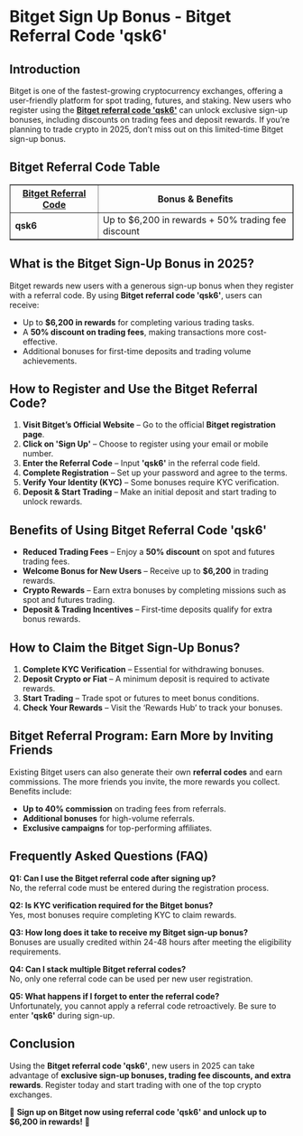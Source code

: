 <h1>Bitget Sign Up Bonus - Bitget Referral Code 'qsk6'</h1>
<h2>Introduction</h2>
<p>Bitget is one of the fastest-growing cryptocurrency exchanges, offering a user-friendly platform for spot trading, futures, and staking. New users who register using the <strong><a href="https://github.com/Bitget-Referral-Code/" target="_blank">Bitget referral code 'qsk6'</a></strong> can unlock exclusive sign-up bonuses, including discounts on trading fees and deposit rewards. If you’re planning to trade crypto in 2025, don’t miss out on this limited-time Bitget sign-up bonus.</p>

<h2>Bitget Referral Code Table</h2>
<table border="1">
    <tr>
        <th><a href="https://partner.bitget.com/bg/LP3S5U" target="_blank">Bitget Referral Code</a></th>
        <th>Bonus & Benefits</th>
    </tr>
    <tr>
        <td><strong>qsk6</strong></td>
        <td>Up to $6,200 in rewards + 50% trading fee discount</td>
    </tr>
</table>

<h2>What is the Bitget Sign-Up Bonus in 2025?</h2>
<p>Bitget rewards new users with a generous sign-up bonus when they register with a referral code. By using <strong>Bitget referral code 'qsk6'</strong>, users can receive:</p>
<ul>
    <li>Up to <strong>$6,200 in rewards</strong> for completing various trading tasks.</li>
    <li>A <strong>50% discount on trading fees</strong>, making transactions more cost-effective.</li>
    <li>Additional bonuses for first-time deposits and trading volume achievements.</li>
</ul>

<h2>How to Register and Use the Bitget Referral Code?</h2>
<ol>
    <li><strong>Visit Bitget’s Official Website</strong> – Go to the official <strong>Bitget registration page</strong>.</li>
    <li><strong>Click on 'Sign Up'</strong> – Choose to register using your email or mobile number.</li>
    <li><strong>Enter the Referral Code</strong> – Input <strong>'qsk6'</strong> in the referral code field.</li>
    <li><strong>Complete Registration</strong> – Set up your password and agree to the terms.</li>
    <li><strong>Verify Your Identity (KYC)</strong> – Some bonuses require KYC verification.</li>
    <li><strong>Deposit & Start Trading</strong> – Make an initial deposit and start trading to unlock rewards.</li>
</ol>

<h2>Benefits of Using Bitget Referral Code 'qsk6'</h2>
<ul>
    <li><strong>Reduced Trading Fees</strong> – Enjoy a <strong>50% discount</strong> on spot and futures trading fees.</li>
    <li><strong>Welcome Bonus for New Users</strong> – Receive up to <strong>$6,200</strong> in trading rewards.</li>
    <li><strong>Crypto Rewards</strong> – Earn extra bonuses by completing missions such as spot and futures trading.</li>
    <li><strong>Deposit & Trading Incentives</strong> – First-time deposits qualify for extra bonus rewards.</li>
</ul>

<h2>How to Claim the Bitget Sign-Up Bonus?</h2>
<ol>
    <li><strong>Complete KYC Verification</strong> – Essential for withdrawing bonuses.</li>
    <li><strong>Deposit Crypto or Fiat</strong> – A minimum deposit is required to activate rewards.</li>
    <li><strong>Start Trading</strong> – Trade spot or futures to meet bonus conditions.</li>
    <li><strong>Check Your Rewards</strong> – Visit the ‘Rewards Hub’ to track your bonuses.</li>
</ol>

<h2>Bitget Referral Program: Earn More by Inviting Friends</h2>
<p>Existing Bitget users can also generate their own <strong>referral codes</strong> and earn commissions. The more friends you invite, the more rewards you collect. Benefits include:</p>
<ul>
    <li><strong>Up to 40% commission</strong> on trading fees from referrals.</li>
    <li><strong>Additional bonuses</strong> for high-volume referrals.</li>
    <li><strong>Exclusive campaigns</strong> for top-performing affiliates.</li>
</ul>

<h2>Frequently Asked Questions (FAQ)</h2>
<p><strong>Q1: Can I use the Bitget referral code after signing up?</strong><br>No, the referral code must be entered during the registration process.</p>
<p><strong>Q2: Is KYC verification required for the Bitget bonus?</strong><br>Yes, most bonuses require completing KYC to claim rewards.</p>
<p><strong>Q3: How long does it take to receive my Bitget sign-up bonus?</strong><br>Bonuses are usually credited within 24-48 hours after meeting the eligibility requirements.</p>
<p><strong>Q4: Can I stack multiple Bitget referral codes?</strong><br>No, only one referral code can be used per new user registration.</p>
<p><strong>Q5: What happens if I forget to enter the referral code?</strong><br>Unfortunately, you cannot apply a referral code retroactively. Be sure to enter <strong>'qsk6'</strong> during sign-up.</p>

<h2>Conclusion</h2>
<p>Using the <strong>Bitget referral code 'qsk6'</strong>, new users in 2025 can take advantage of <strong>exclusive sign-up bonuses, trading fee discounts, and extra rewards</strong>. Register today and start trading with one of the top crypto exchanges.</p>
<p>🔹 <strong>Sign up on Bitget now using referral code 'qsk6' and unlock up to $6,200 in rewards!</strong> 🚀</p>
